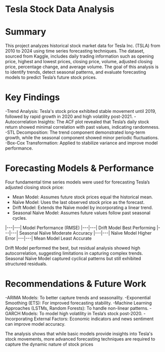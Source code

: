 # Tesla Stock Data Analysis
# Summary
This project analyzes historical stock market data for Tesla Inc. (TSLA) from 2010 to 2024 using time series forecasting techniques. The dataset, sourced from Kaggle, includes daily trading information such as opening price, highest and lowest prices, closing price, volume, adjusted closing price, percentage change, and average volume. The goal of this analysis is to identify trends, detect seasonal patterns, and evaluate forecasting models to predict Tesla’s future stock prices.

# Key Findings
-Trend Analysis: Tesla's stock price exhibited stable movement until 2019, followed by rapid growth in 2020 and high volatility post-2021.
-Autocorrelation Insights: The ACF plot revealed that Tesla’s daily stock return showed minimal correlation with past values, indicating randomness.
-STL Decomposition: The trend component demonstrated long-term growth, while the seasonal component showed minor periodic fluctuations.
-Box-Cox Transformation: Applied to stabilize variance and improve model performance.

# Forecasting Models & Performance
Four fundamental time series models were used for forecasting Tesla’s adjusted closing stock price:

- Mean Model: Assumes future stock prices equal the historical mean.
- Naïve Model: Uses the last observed stock price as the forecast.
- Drift Model: Extends the Naïve model by incorporating a linear trend.
- Seasonal Naïve Model: Assumes future values follow past seasonal cycles.

|---|---| Model	Performance (RMSE)
|---|---| Drift Model	Best Performing
|---|---| Seasonal Naïve	Moderate Accuracy
|---|---| Naïve Model	Higher Error
|---|---| Mean Model	Least Accurate

Drift Model performed the best, but residual analysis showed high autocorrelation, suggesting limitations in capturing complex trends.
Seasonal Naïve Model captured cyclical patterns but still exhibited structured residuals.


# Recommendations & Future Work
-ARIMA Models: To better capture trends and seasonality.
-Exponential Smoothing (ETS): For improved forecasting stability.
-Machine Learning Approaches (LSTMs, Random Forests): To handle non-linear patterns.
-GARCH Models: To model high volatility in Tesla’s stock post-2020.
-Incorporating External Factors: Economic indicators and news sentiment can improve model accuracy.

The analysis shows that while basic models provide insights into Tesla's stock movements, more advanced forecasting techniques are required to capture the dynamic nature of stock prices


